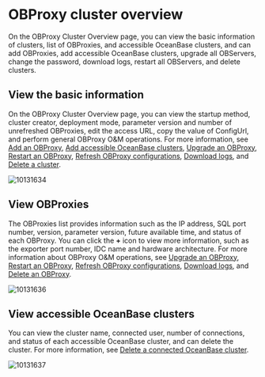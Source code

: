 # OBProxy cluster overview

On the OBProxy Cluster Overview page, you can view the basic information of clusters, list of OBProxies, and accessible OceanBase clusters, and can add OBProxies, add accessible OceanBase clusters, upgrade all OBServers, change the password, download logs, restart all OBServers, and delete clusters.

## View the basic information

On the OBProxy Cluster Overview page, you can view the startup method, cluster creator, deployment mode, parameter version and number of unrefreshed OBProxies, edit the access URL, copy the value of ConfigUrl, and perform general OBProxy O\&M operations. For more information, see [Add an OBProxy](../../8.obproxy/6.add-obproxy.md), [Add accessible OceanBase clusters](../../8.obproxy/10.add-a-connectable-ob-cluster.md), [Upgrade an OBProxy](../../8.obproxy/5.upgrade-obproxy.md), [Restart an OBProxy](../../8.obproxy/4.restart-obproxy-cluster.md), [Refresh OBProxy configurations](../../8.obproxy/7.refresh-obproxy-configuration.md), [Download logs](../../4.cluster-features/2.basic-operations/10.download-log.md), and [Delete a cluster](../../4.cluster-features/2.basic-operations/3.delete-a-cluster-1.md).

![10131634](https://obbusiness-private.oss-cn-shanghai.aliyuncs.com/doc/img/ocp/obproxy%E5%9F%BA%E6%9C%AC%E4%BF%A1%E6%81%AF1.png)

## View OBProxies

The OBProxies list provides information such as the IP address, SQL port number, version, parameter version, future available time, and status of each OBProxy. You can click the **+** icon to view more information, such as the exporter port number, IDC name and hardware architecture. For more information about OBProxy O\&M operations, see [Upgrade an OBProxy](../../8.obproxy/5.upgrade-obproxy.md), [Restart an OBProxy](../../8.obproxy/4.restart-obproxy-cluster.md), [Refresh OBProxy configurations](../../8.obproxy/7.refresh-obproxy-configuration.md), [Download logs](../../4.cluster-features/2.basic-operations/10.download-log.md), and [Delete an OBProxy](../../8.obproxy/3.delete-obproxy-cluster.md).

![10131636](https://obbusiness-private.oss-cn-shanghai.aliyuncs.com/doc/img/ocp/obproxy%E5%88%97%E8%A1%A82.png)

## View accessible OceanBase clusters

You can view the cluster name, connected user, number of connections, and status of each accessible OceanBase cluster, and can delete the cluster. For more information, see [Delete a connected OceanBase cluster](../../8.obproxy/14.delete-a-connected-ob-cluster.md).

![10131637](https://obbusiness-private.oss-cn-shanghai.aliyuncs.com/doc/img/ocp/%E5%8F%AF%E8%BF%9E%E6%8E%A5ob%E9%9B%86%E7%BE%A42.png)
